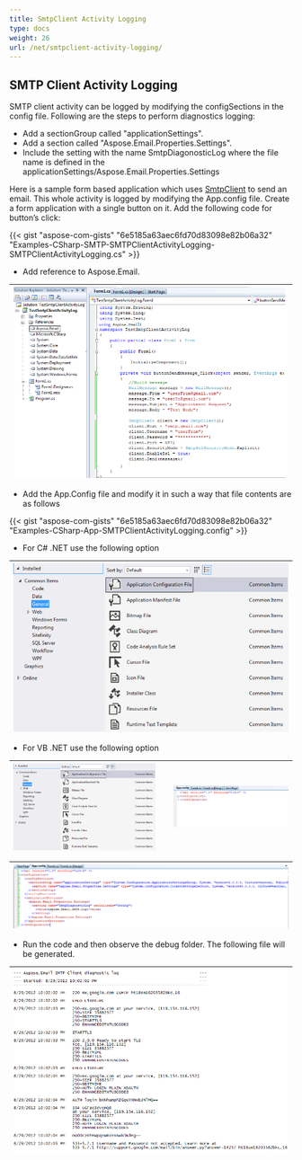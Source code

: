 ```yaml
---
title: SmtpClient Activity Logging
type: docs
weight: 26
url: /net/smtpclient-activity-logging/
---
```



## **SMTP Client Activity Logging**
SMTP client activity can be logged by modifying the configSections in the config file. Following are the steps to perform diagnostics logging:

- Add a sectionGroup called "applicationSettings".
- Add a section called "Aspose.Email.Properties.Settings".
- Include the setting with the name SmtpDiagonosticLog where the file name is defined in the applicationSettings/Aspose.Email.Properties.Settings

Here is a sample form based application which uses [SmtpClient](https://apireference.aspose.com/net/email/aspose.email.clients.smtp/smtpclient) to send an email. This whole activity is logged by modifying the App.config file. Create a form application with a single button on it. Add the following code for button’s click:



{{< gist "aspose-com-gists" "6e5185a63aec6fd70d83098e82b06a32" "Examples-CSharp-SMTP-SMTPClientActivityLogging-SMTPClientActivityLogging.cs" >}}



- Add reference to Aspose.Email.

|![todo:image_alt_text](utility-features-smtp-client_1.png)|
| :- |
- Add the App.Config file and modify it in such a way that file contents are as follows



{{< gist "aspose-com-gists" "6e5185a63aec6fd70d83098e82b06a32" "Examples-CSharp-App-SMTPClientActivityLogging.config" >}}



- For C# .NET use the following option

|![todo:image_alt_text](utility-features-smtp-client_2.png)|
| :- |
- For VB .NET use the following option

|![todo:image_alt_text](utility-features-smtp-client_2.png)| |![todo:image_alt_text](utility-features-smtp-client_4.png)|
| :- | :- | :- |


|![todo:image_alt_text](utility-features-smtp-client_5.png)|
| :- |
- Run the code and then observe the debug folder. The following file will be generated.

|![todo:image_alt_text](utility-features-smtp-client_6.png)|
| :- |
